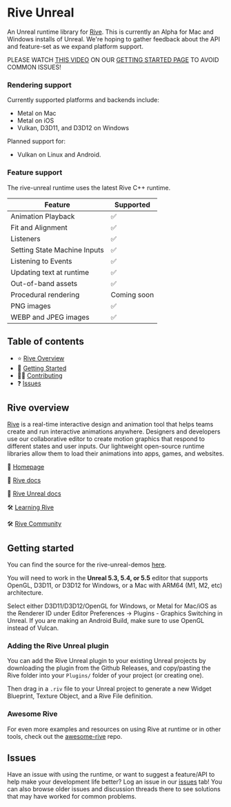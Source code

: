 # Rive Unreal

An Unreal runtime library for [Rive](https://rive.app). This is currently an Alpha for Mac and Windows installs of Unreal. We're hoping to gather feedback about the API and feature-set as we expand platform support.

PLEASE WATCH [THIS VIDEO](https://ucarecdn.com/a320730a-abb9-48cc-b945-7fb4ad65767c/)  ON OUR [GETTING STARTED PAGE](https://rive.app/docs/game-runtimes/unreal/getting-started) TO AVOID COMMON ISSUES!

### Rendering support

Currently supported platforms and backends include:

- Metal on Mac
- Metal on iOS
- Vulkan, D3D11, and D3D12 on Windows

Planned support for:

- Vulkan on Linux and Android.

### Feature support

The rive-unreal runtime uses the latest Rive C++ runtime.

| Feature                      | Supported   |
| ---------------------------- | ----------- |
| Animation Playback           | ✅           |
| Fit and Alignment            | ✅           |
| Listeners                    | ✅           |
| Setting State Machine Inputs | ✅           |
| Listening to Events          | ✅           |
| Updating text at runtime     | ✅           |
| Out-of-band assets           | ✅           |
| Procedural rendering         | Coming soon |
| PNG images                   | ✅           |
| WEBP and JPEG images         | ✅           |

## Table of contents

- ⭐️ [Rive Overview](#rive-overview)
- 🚀 [Getting Started](#getting-started)
- 👨‍💻 [Contributing](#contributing)
- ❓ [Issues](#issues)

## Rive overview

[Rive](https://rive.app) is a real-time interactive design and animation tool that helps teams
create and run interactive animations anywhere. Designers and developers use our collaborative
editor to create motion graphics that respond to different states and user inputs. Our lightweight
open-source runtime libraries allow them to load their animations into apps, games, and websites.

🏡 [Homepage](https://rive.app/)

📘 [Rive docs](https://rive.app/docs/getting-started/introduction) 

📘 [Rive Unreal docs](https://rive.app/docs/game-runtimes/unreal/unreal)

🛠 [Learning Rive](https://rive.app/learn-rive/)

🛠 [Rive Community](https://community.rive.app/feed) 

## Getting started

You can find the source for the rive-unreal-demos [here](https://github.com/rive-app/rive-unreal-demos).

You will need to work in the **Unreal 5.3, 5.4, or 5.5** editor that supports OpenGL, D3D11, or D3D12 for Windows, or a Mac with ARM64 (M1, M2, etc) architecture.

Select either D3D11/D3D12/OpenGL for Windows, or Metal for Mac/iOS as the Renderer ID under Editor Preferences -> Plugins - Graphics Switching in Unreal. If you are making an Android Build, make sure to use OpenGL instead of Vulcan.

### Adding the Rive Unreal plugin

You can add the Rive Unreal plugin to your existing Unreal projects by downloading the plugin from the Github Releases, and copy/pasting the Rive folder into your `Plugins/` folder of your project (or creating one). 

Then drag in a `.riv` file to your Unreal project to generate a new Widget Blueprint, Texture Object, and a Rive File definition.

### Awesome Rive

For even more examples and resources on using Rive at runtime or in other tools, check out the [awesome-rive](https://github.com/rive-app/awesome-rive) repo.

## Issues

Have an issue with using the runtime, or want to suggest a feature/API to help make your development
life better? Log an issue in our [issues](https://github.com/rive-app/rive-unreal/issues) tab! You
can also browse older issues and discussion threads there to see solutions that may have worked for
common problems.
